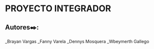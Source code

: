 # PROYECTO INTEGRADOR

## Autores✒️:
_Brayan Vargas
_Fanny Varela
_Dennys Mosquera
_Wbeymerth Gallego
